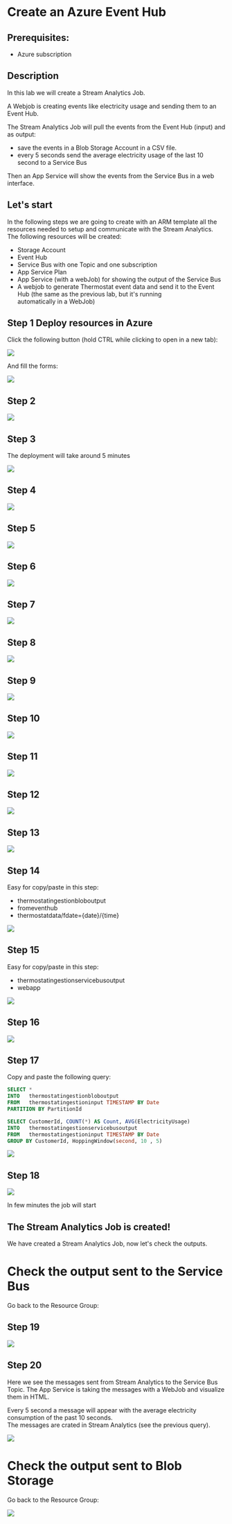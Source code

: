 # Create an Azure Event Hub #

## **Prerequisites:** ##
- Azure subscription

## **Description** ##
In this lab we will create a Stream Analytics Job.

A Webjob is creating events like electricity usage and sending them to an Event Hub. 

The Stream Analytics Job will pull the events from the Event Hub (input) and as output:
  * save the events in a Blob Storage Account in a CSV file. 
  * every 5 seconds send the average electricity usage of the last 10 second to a Service Bus

 Then an App Service will show the events from the Service Bus in a web interface.

## Let's start ##
In the following steps we are going to create with an ARM template all the resources needed to setup and communicate with the Stream Analytics.  
The following resources will be created:

  * Storage Account
  * Event Hub
  * Service Bus with one Topic and one subscription
  * App Service Plan
  * App Service (with a webJob) for showing the output of the Service Bus 
  * A webjob to generate Thermostat event data and send it to the Event Hub (the same as the previous lab, but it's running     
  automatically in a WebJob)

## **Step 1** Deploy resources in Azure ##

Click the following button (hold CTRL while clicking to open in a new tab):

 <a target="_blank" id="deploy-to-azure"  href="https://portal.azure.com/#create/Microsoft.Template/uri/https%3A%2F%2Fraw.githubusercontent.com%2FDutchAzureMeetup%2FBigDataIngestion1%2Fmaster%2Flabs%2F2%2520Stream%2520Analytics%2Fazuredeploy.json"><img src="http://azuredeploy.net/deploybutton.png"/></a>

And fill the forms: 

![](https://github.com/DutchAzureMeetup/BigDataIngestion1/blob/master/labs/2%20Stream%20Analytics/img/1.jpg?raw=true)

## **Step 2**  ##

![](https://github.com/DutchAzureMeetup/BigDataIngestion1/blob/master/labs/2%20Stream%20Analytics/img/2.jpg?raw=true)

## **Step 3**  ##

The deployment will take around 5 minutes

![](https://github.com/DutchAzureMeetup/BigDataIngestion1/blob/master/labs/2%20Stream%20Analytics/img/3.jpg?raw=true)

## **Step 4**  ##

![](https://github.com/DutchAzureMeetup/BigDataIngestion1/blob/master/labs/2%20Stream%20Analytics/img/4.jpg?raw=true)

## **Step 5**  ##

![](https://github.com/DutchAzureMeetup/BigDataIngestion1/blob/master/labs/2%20Stream%20Analytics/img/5.jpg?raw=true)

## **Step 6**  ##

![](https://github.com/DutchAzureMeetup/BigDataIngestion1/blob/master/labs/2%20Stream%20Analytics/img/6.jpg?raw=true)

## **Step 7**  ##

![](https://github.com/DutchAzureMeetup/BigDataIngestion1/blob/master/labs/2%20Stream%20Analytics/img/7.jpg?raw=true)

## **Step 8**  ##

![](https://github.com/DutchAzureMeetup/BigDataIngestion1/blob/master/labs/2%20Stream%20Analytics/img/8.jpg?raw=true)

## **Step 9**  ##

![](https://github.com/DutchAzureMeetup/BigDataIngestion1/blob/master/labs/2%20Stream%20Analytics/img/9.jpg?raw=true)

## **Step 10**  ##

![](https://github.com/DutchAzureMeetup/BigDataIngestion1/blob/master/labs/2%20Stream%20Analytics/img/10.jpg?raw=true)

## **Step 11**  ##

![](https://github.com/DutchAzureMeetup/BigDataIngestion1/blob/master/labs/2%20Stream%20Analytics/img/11.jpg?raw=true)

## **Step 12**  ##

![](https://github.com/DutchAzureMeetup/BigDataIngestion1/blob/master/labs/2%20Stream%20Analytics/img/12.jpg?raw=true)

## **Step 13**  ##

![](https://github.com/DutchAzureMeetup/BigDataIngestion1/blob/master/labs/2%20Stream%20Analytics/img/13.jpg?raw=true)

## **Step 14**  ##

Easy for copy/paste in this step: 

  * thermostatingestionbloboutput
  * fromeventhub
  * thermostatdata/fdate={date}/{time}


![](https://github.com/DutchAzureMeetup/BigDataIngestion1/blob/master/labs/2%20Stream%20Analytics/img/14.jpg?raw=true)

## **Step 15**  ##

Easy for copy/paste in this step: 

  * thermostatingestionservicebusoutput
  * webapp

![](https://github.com/DutchAzureMeetup/BigDataIngestion1/blob/master/labs/2%20Stream%20Analytics/img/15.jpg?raw=true)

## **Step 16**  ##

![](https://github.com/DutchAzureMeetup/BigDataIngestion1/blob/master/labs/2%20Stream%20Analytics/img/16.jpg?raw=true)

## **Step 17**  ##

Copy and paste the following query:
```SQL
SELECT *
INTO   thermostatingestionbloboutput
FROM   thermostatingestioninput TIMESTAMP BY Date
PARTITION BY PartitionId

SELECT CustomerId, COUNT(*) AS Count, AVG(ElectricityUsage)
INTO   thermostatingestionservicebusoutput
FROM   thermostatingestioninput TIMESTAMP BY Date
GROUP BY CustomerId, HoppingWindow(second, 10 , 5)
```
![](https://github.com/DutchAzureMeetup/BigDataIngestion1/blob/master/labs/2%20Stream%20Analytics/img/17.jpg?raw=true)

## **Step 18**  ##

![](https://github.com/DutchAzureMeetup/BigDataIngestion1/blob/master/labs/2%20Stream%20Analytics/img/18.jpg?raw=true)

In few minutes the job will start

## The Stream Analytics Job is created! ##

We have created a Stream Analytics Job, now let's check the outputs. 

# Check the output sent to the Service Bus #

Go back to the Resource Group: 

## **Step 19**  ##

![](https://github.com/DutchAzureMeetup/BigDataIngestion1/blob/master/labs/2%20Stream%20Analytics/img/19.png?raw=true)

## **Step 20**  ##

Here we see the messages sent from Stream Analytics to the Service Bus Topic.
The App Service is taking the messages with a WebJob and visualize them in HTML. 

Every 5 second a message will appear with the average electricity consumption of the past 10 seconds.  
The messages are crated in Stream Analytics (see the previous query).

![](https://github.com/DutchAzureMeetup/BigDataIngestion1/blob/master/labs/2%20Stream%20Analytics/img/20.jpg?raw=true)

# Check the output sent to Blob Storage #

Go back to the Resource Group: 

![](https://github.com/DutchAzureMeetup/BigDataIngestion1/blob/master/labs/2%20Stream%20Analytics/img/21.jpg?raw=true)

